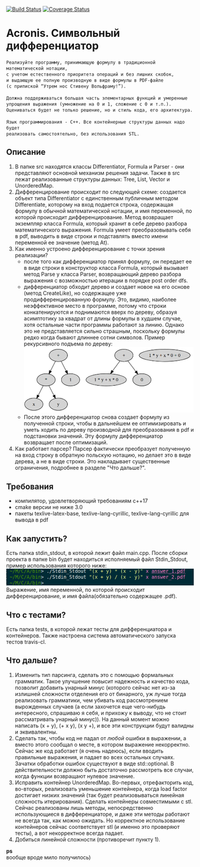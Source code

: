[![Build Status](https://travis-ci.com/zhukovp0101/acronis_differentiator.svg?branch=master)](https://travis-ci.com/zhukovp0101/acronis_differentiator)
[![Coverage Status](https://coveralls.io/repos/github/zhukovp0101/acronis_differentiator/badge.svg?branch=master)](https://coveralls.io/github/zhukovp0101/acronis_differentiator?branch=master)

Acronis. Символьный дифференциатор
==================================

    Реализуйте программу, принимающую формулу в традиционной математической нотации,
    с учетом естественного приоритета операций и без лишних скобок,
    и выдающую ее полную производную в виде формулы в PDF-файле
    (с припиской “Утрем нос Стивену Вольфраму!”).

    Должна поддерживаться большая часть элементарных функций и умеренные
    упрощения выражения (умножение на 0 и 1, сложение с 0 и т.п.).
    Оцениваться будет не только решение, но и стиль кода, его архитектура.

    Язык программирования - C++. Все контейнерные структуры данных надо будет
    реализовать самостоятельно, без использования STL.

Описание
--------
 1. В папке src находятся классы Differentiator, Formula и Parser - они   представляют основной механизм решения задачи. Также в src лежат реализованные структуры данных: Tree, List, Vector и UnorderedMap.
 2. Дифференцирование происходит по следующей схеме: создается объект типа Differentiator с единственным публичным методом Differentiate, которому на вход подается строка, содержащая формулу в обычной математической нотации, и имя переменной, по которой происходит дифференцирование. Метод возвращает экземпляр класса Formula, который хранит в себе дерево разбора математического выражения. Formula умеет преобразовывать себя в pdf, выводить в виде строки и подставлять вместо имени переменной ее значение (метод At).
 3. Как именно устроено дифференцирование с точки зрения реализации?
     - после того как дифференциатор принял формулу, он передает ее в виде строки в конструктор класса Formula, который вызывает метод Parse у класса Parser, возвращающий дерево разбора выражения с возможностью итерации в порядке post order dfs.
     - дифференциатор обходит дерево и создает новое на его основе (метод CreateLike), но содержащее уже продифференцированную формулу. Это, видимо, наиболее неэффективное место в программе, потому что строки конкатенируются и поднимаются вверх по дереву, образуя асимптотику за квадрат от длины формулы в худшем случае, хотя остальные части программы работают за линию. Однако это не представляется сильно страшным, поскольку формулы редко когда бывают длиннее сотни символов. Пример рекурсивного подъема по дереву:
     ![FormulaTree](images/2020/05/formulatree.png)
     - После этого дифференциатор снова создает формулу из полученной строки, чтобы в дальнейшем ее оптимизировать и уметь ходить по дереву производной для преобразования в pdf и подстановки значений. Эту формулу дифференциатор возвращает после оптимизаций.
 4. Как работает парсер?
  Парсер фактически преобразует полученную на вход строку в обратную польскую нотацию, но делает это в виде дерева, а не в виде строки. Это накладывает существенные ограничения, подробнее в разделе "Что дальше?".

Требования
----------
- компилятор, удовлетворяющий требованиям c++17
- cmake версии не ниже 3.0
- пакеты texlive-latex-base, texlive-lang-cyrillic, texlive-lang-cyrillic для вывода в pdf

Как запустить?
--------------
Есть папка stdin_stdout, в которой лежит файл main.cpp. После сборки проекта в папке bin будет находиться исполняемый файл Stdin_Stdout, пример использования которого ниже:
![stdin_stdout](images/2020/05/stdin-stdout.png)  
Выражение, имя переменной, по которой происходит дифференцирование, и имя файла(обязательно содержащее .pdf).

Что с тестами?
--------------
Есть папка tests, в которой лежат тесты для дифференциатора и контейнеров. Также настроена система автоматического запуска тестов travis-cl.

Что дальше?
----------
 1. Изменить тип парсинга, сделать это с помощью формальных грамматик. Такое улучшение повысит надежность и качество кода, позволит добавить унарный минус (которого сейчас нет из-за излишней сложности отделения его от бинарного, уж лучше тогда реализовать грамматики, чем убивать код рассмотрением вырожденных случаев (а если захочется еще чего-нибудь интересного, спрашиваю я себя, и прихожу к выводу, что не стоит рассматривать унарный минус)). На данный момент можно написать (x + y), (+ x y), (x y +), и все эти конструкции будут валидны и эквивалентны.
 2. Сделать так, чтобы код не падал от _любой_ ошибки в выражении, а вместо этого сообщал о месте, в котором выражение некорректно. Сейчас же код работает (я очень надеюсь), если вводить правильные выражения, и падает во всех остальных случаях. Зачатки обработки ошибок существуют в виде std::optional. В действительности должно быть достаточно рассмотреть все случаи, когда функции возвращают нулевое значение.
 3. Исправить контейнер UnorderedMap. Во-первых, отрефакторить код, во-вторых, реализовать уменьшение контейнера, когда load factor достигает низких значений (так будет реализовываться линейная сложность итерирования). Сделать контейнеры совместимыми с stl. Сейчас реализованы лишь методы, непосредственно использующиеся в дифференциаторе, и даже эти методы работают не всегда так, как можно ожидать. Но корректное использование контейнеров сейчас соответствует stl (и именно это проверяют тесты), а вот некорректное всегда падает.
 4. Добиться линейной сложности (противоречит пункту 1).

**ps**  
вообще вроде мило получилось)

